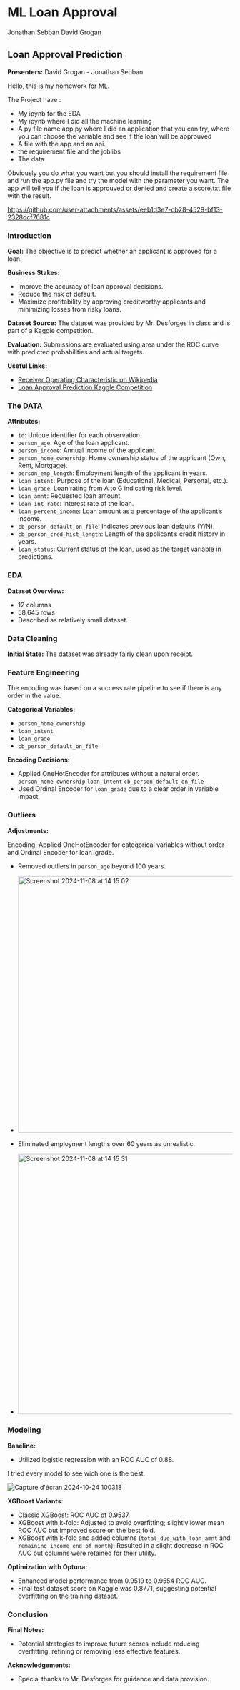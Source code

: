 # ML Loan Approval 
Jonathan Sebban David Grogan 

## Loan Approval Prediction

**Presenters:** David Grogan - Jonathan Sebban

Hello, this is my homework for ML. 

The Project have : 

- My ipynb for the EDA
- My ipynb where I did all the machine learning
- A py file name app.py where I did an application that you can try, where you can choose the variable and see if the loan will be approuved
- A file with the app and an api.
- the requirement file and the joblibs
- The data
  
Obviously you do what you want but you should install the requirement file and run the app.py file and try the model with the parameter you want. The app will tell you if the loan is approuved or denied and create a score.txt file with the result.


https://github.com/user-attachments/assets/eeb1d3e7-cb28-4529-bf13-2328dcf7681c


### Introduction

**Goal:** The objective is to predict whether an applicant is approved for a loan.

**Business Stakes:**
- Improve the accuracy of loan approval decisions.
- Reduce the risk of default.
- Maximize profitability by approving creditworthy applicants and minimizing losses from risky loans.

**Dataset Source:** The dataset was provided by Mr. Desforges in class and is part of a Kaggle competition.

**Evaluation:** Submissions are evaluated using area under the ROC curve with predicted probabilities and actual targets.

**Useful Links:**
- [Receiver Operating Characteristic on Wikipedia](https://en.wikipedia.org/wiki/Receiver_operating_characteristic)
- [Loan Approval Prediction Kaggle Competition](https://www.kaggle.com/competitions/playground-series-s4e10/overview)

### The DATA

**Attributes:**
- `id`: Unique identifier for each observation.
- `person_age`: Age of the loan applicant.
- `person_income`: Annual income of the applicant.
- `person_home_ownership`: Home ownership status of the applicant (Own, Rent, Mortgage).
- `person_emp_length`: Employment length of the applicant in years.
- `loan_intent`: Purpose of the loan (Educational, Medical, Personal, etc.).
- `loan_grade`: Loan rating from A to G indicating risk level.
- `loan_amnt`: Requested loan amount.
- `loan_int_rate`: Interest rate of the loan.
- `loan_percent_income`: Loan amount as a percentage of the applicant’s income.
- `cb_person_default_on_file`: Indicates previous loan defaults (Y/N).
- `cb_person_cred_hist_length`: Length of the applicant’s credit history in years.
- `loan_status`: Current status of the loan, used as the target variable in predictions.

### EDA

**Dataset Overview:**
- 12 columns
- 58,645 rows
- Described as relatively small dataset.

### Data Cleaning

**Initial State:** The dataset was already fairly clean upon receipt.

### Feature Engineering

The encoding was based on a success rate pipeline to see if there is any order in the value.

**Categorical Variables:** 
- `person_home_ownership`
- `loan_intent`
- `loan_grade`
- `cb_person_default_on_file`

**Encoding Decisions:**
- Applied OneHotEncoder for attributes without a natural order.
       `person_home_ownership`
       `loan_intent`
       `cb_person_default_on_file`
- Used Ordinal Encoder for `loan_grade` due to a clear order in variable impact.

### Outliers

**Adjustments:**

Encoding: Applied OneHotEncoder for categorical variables without order and Ordinal Encoder for loan_grade.
- Removed outliers in `person_age` beyond 100 years.
- <img width="574" alt="Screenshot 2024-11-08 at 14 15 02" src="https://github.com/user-attachments/assets/43ac33e6-3e6a-465e-81a2-2e5cf78b8045">

- Eliminated employment lengths over 60 years as unrealistic.
- <img width="583" alt="Screenshot 2024-11-08 at 14 15 31" src="https://github.com/user-attachments/assets/a90e7b5c-a99b-4efe-8ca5-dd15cce1c5b7">

  

### Modeling

**Baseline:**
- Utilized logistic regression with an ROC AUC of 0.88.

I tried every model to see wich one is the best. 

  ![Capture d'écran 2024-10-24 100318](https://github.com/user-attachments/assets/e17f6982-e484-4922-9b12-c19732d8a2ce)


**XGBoost Variants:**
- Classic XGBoost: ROC AUC of 0.9537.
- XGBoost with k-fold: Adjusted to avoid overfitting; slightly lower mean ROC AUC but improved score on the best fold.
- XGBoost with k-fold and added columns (`total_due_with_loan_amnt` and `remaining_income_end_of_month`): Resulted in a slight decrease in ROC AUC but columns were retained for their utility.

**Optimization with Optuna:**
- Enhanced model performance from 0.9519 to 0.9554 ROC AUC.
- Final test dataset score on Kaggle was 0.8771, suggesting potential overfitting on the training dataset.

### Conclusion

**Final Notes:**
- Potential strategies to improve future scores include reducing overfitting, refining or removing less effective features.

**Acknowledgements:**
- Special thanks to Mr. Desforges for guidance and data provision.
